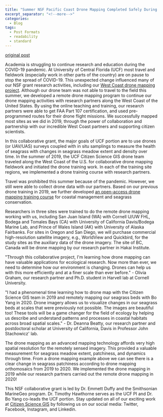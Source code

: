 ```yaml
---
title: "Summer NSF Pacific Coast Drone Mapping Completed Safely During COVID-19"
excerpt_separator: "<!--more-->"
categories:
  - Blog
tags:
  - Post Formats
  - readability
  - standard
---
```

[original post](https://www.citizensciencegis.org/blog/summer-nsf-pacific-coast-drone-mapping-completed-safely-during-covid-19)

Academia is struggling to continue research and education during the COVID-19 pandemic. At University of Central Florida (UCF) most travel and fieldwork (especially work in other parts of the country) are on pause to stop the spread of COVID-19. This unexpected change influenced many of our NSF grant research activities, including our [West Coast drone mapping project](https://www.citizensciencegis.org/projects/drone-mapping/). Although our drone team was not able to travel to the field this summer, we developed a remote drone mapping program to continue our drone mapping activities with research partners along the West Coast of the United States. By using the online teaching and training, our research partners were able to get FAA Part 107 certification, and used pre-programmed routes for their drone flight missions. We successfully mapped most sites as we did in 2019, through the power of collaboration and partnership with our incredible West Coast partners and supporting citizen scientists. 


In this collaborative grant, the major goals of UCF portion are to use drones (or UAV/UAS) surveys coupled with in situ samplings to measure the health of seagrass with changes in seagrass meadow extent and density over time. In the summer of 2019, the UCF Citizen Science GIS drone team traveled along the West Coast of the U.S. for collaborative drone mapping fieldwork and initiated the drone training work. In each of the training site regions, we implemented a drone training course with research partners.


Travel was prohibited this summer because of the pandemic. However, we still were able to collect drone data with our partners. Based on our previous drone training in 2019, we further developed [an open-access drone mapping training course](https://gis-yang.github.io/DroneMapping/) for coastal management and seagrass conservation.


Researchers in three sites were trained to do the remote drone mapping working with us, including San Juan Island (WA) with Cornell U/UW FHL, Bodega and Tomales Bays (CA) with University of California Davis/Bodega Marine Lab, and Prince of Wales Island (AK) with University of Alaska Fairbanks. For sites in Oregon and San Diego, we will purchase commercial high-resolution satellite imagery, e.g., WorldView and Quickbird, for the study sites as the auxiliary data of the drone imagery. The site of BC, Canada will be drone mapping by our research partner in Hakai Institute. 


"Through this collaborative project, I'm learning how drone mapping can have valuable applications for ecological research. Now more than ever, we need to determine how our environment is changing. Drones can help us with this more efficiently and at a finer scale than ever before." - Olivia Graham, our research partner and Ph.D. student in Harvell lab at Cornell University. 

"I had a phenomenal time learning how to drone map with the Citizen Science GIS team in 2019 and remotely mapping our seagrass beds with Bo Yang in 2020. Drone imagery allows us to visualize changes in our seagrass beds at scales that were previously not possible. The images are beautiful too! These tools will be a game changer for the field of ecology by helping us describe and understand patterns and processes in coastal habitats across broad spatial scales."  - Dr. Deanna Beatty, our research partner and postdoctoral scholar at University of California, Davis in Professor John Stachowicz' lab.


The drone mapping as an advanced mapping technology affords very high spatial resolution for the remotely sensed imagery. This provided a valuable measurement for seagrass meadow extent, patchiness, and dynamics through time. From a drone mapping example above we can see there is a clear change in seagrass patchiness according to drone mapping orthomosaics from 2019 to 2020. We implemented the drone mapping in 2019 while our research partners carried out the remote drone mapping in 2020!

This NSF collaborative grant is led by Dr. Emmett Duffy and the Smithsonian MarineGeo program. Dr. Timothy Hawthorne serves as the UCF PI and Dr. Bo Yang co-leads the UCF portion. Stay updated on all of our exciting work at [Citizen Science GIS](https://www.citizensciencegis.org/) by following us on our social media: Twitter, Facebook, Instagram, and Linkedin.